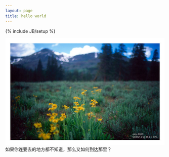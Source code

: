 ```yaml
---
layout: page
title: hello world
---
```

{% include JB/setup %}

<img src="../assets/img/a.jpg" />
如果你连要去的地方都不知道，那么又如何到达那里？
